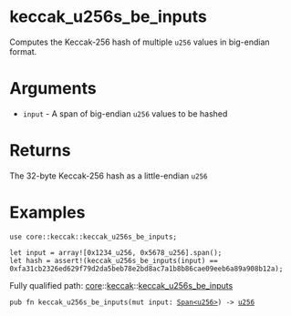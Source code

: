 # keccak_u256s_be_inputs

Computes the Keccak-256 hash of multiple `u256` values in big-endian format.
# Arguments

- `input` - A span of big-endian `u256` values to be hashed
# Returns

The 32-byte Keccak-256 hash as a little-endian `u256`
# Examples

```cairo
use core::keccak::keccak_u256s_be_inputs;

let input = array![0x1234_u256, 0x5678_u256].span();
let hash = assert!(keccak_u256s_be_inputs(input) ==
0xfa31cb2326ed629f79d2da5beb78e2bd8ac7a1b8b86cae09eeb6a89a908b12a);
```

Fully qualified path: [core](./core.md)::[keccak](./core-keccak.md)::[keccak_u256s_be_inputs](./core-keccak-keccak_u256s_be_inputs.md)

<pre><code class="language-cairo">pub fn keccak_u256s_be_inputs(mut input: <a href="core-array-Span.html">Span&lt;u256&gt;</a>) -&gt; <a href="core-integer-u256.html">u256</a></code></pre>

